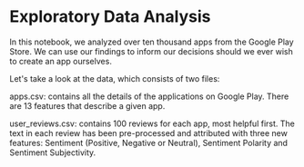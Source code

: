 # Exploratory Data Analysis
In this notebook, we analyzed over ten thousand apps from the Google Play Store. We can use our findings to inform our decisions should we ever wish to create an app ourselves.

Let's take a look at the data, which consists of two files:

apps.csv: contains all the details of the applications on Google Play. There are 13 features that describe a given app.

user_reviews.csv: contains 100 reviews for each app, most helpful first. The text in each review has been pre-processed and attributed with three new features: Sentiment (Positive, Negative or Neutral), Sentiment Polarity and Sentiment Subjectivity.
